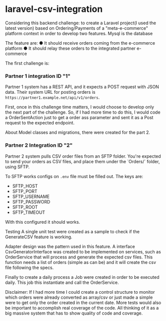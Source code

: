 # laravel-csv-integration

Considering this backend challenge: to create a Laravel project(I used the latest version) based on Ordering/Payments of a "meta-e-commerce" platform context in order to develop two features. Mysql is the database

The feature are:
● It should receive orders coming from the e-commerce platform
● It should relay these orders to the integrated partner e-commerce

The first challenge is:
<h3>Partner 1 integration ID "1"</h3>

Partner 1 system has a REST API, and it expects a POST request with JSON data. Their system URL for posting orders is `https://partner1.example.net/api/v1/orders`.

First, once in this challenge time matters, I would choose to develop only the next part of the challenge. So, if I had more time to do this, I would code a OrderSentAction just to get a order ass parameter and sent it as a Post request to the expected endpoint.

About Model classes and migrations, there were created for the part 2.

<h3> Partner 2 Integration ID "2" </h3>
Partner 2 system pulls CSV order files from an SFTP folder. You're expected to send your orders as CSV files, and place them under the `Orders/` folder, using SFTP.

To SFTP works configs on `.env` file must be filled out. The keys are: 
- SFTP_HOST
- SFTP_PORT
- SFTP_USERNAME
- SFTP_PASSWORD
- SFTP_ROOT
- SFTP_TIMEOUT

With this configured it should works. 

Testing
A single unit test were created as a sample to check if the GenerateCSV feature is working.

Adapter design was the pattern used in this feature. A interface CsvGeneratorInterface was created to be implemented on services, such as OrderService that will process and generate the expected csv files. This function needs a list of orders (simple as can be) and it will create the csv file following the specs.

Finally to create a daily process a Job were created in order to be executed daily. This job this instantiate and call the OrderService.

Disclaimer:
If I had more time I could create a control structure to monitor which orders were already converted as array/csv or just made a simple were to get only the order created in the current date. More tests would also be important to accomplish real coverage of the code. All thinking of it as a big massive system that has to show quality of code and coverage.

